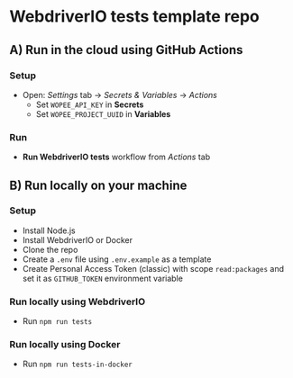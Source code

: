 # WebdriverIO tests template repo

## A) Run in the cloud using GitHub Actions

### Setup

- Open: _Settings_ tab -> _Secrets & Variables_ -> _Actions_
   - Set `WOPEE_API_KEY` in __Secrets__
   - Set `WOPEE_PROJECT_UUID` in __Variables__

### Run

- __Run WebdriverIO tests__ workflow from _Actions_ tab

## B) Run locally on your machine

### Setup

- Install Node.js
- Install WebdriverIO or Docker
- Clone the repo
- Create a `.env` file using `.env.example` as a template
- Create Personal Access Token (classic) with scope `read:packages` and set it as `GITHUB_TOKEN` environment variable

### Run locally using WebdriverIO

- Run `npm run tests`

### Run locally using Docker

- Run `npm run tests-in-docker`
